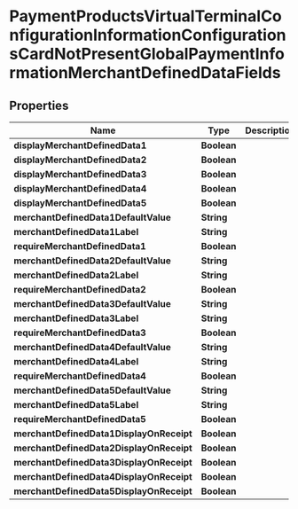 
# PaymentProductsVirtualTerminalConfigurationInformationConfigurationsCardNotPresentGlobalPaymentInformationMerchantDefinedDataFields

## Properties
Name | Type | Description | Notes
------------ | ------------- | ------------- | -------------
**displayMerchantDefinedData1** | **Boolean** |  |  [optional]
**displayMerchantDefinedData2** | **Boolean** |  |  [optional]
**displayMerchantDefinedData3** | **Boolean** |  |  [optional]
**displayMerchantDefinedData4** | **Boolean** |  |  [optional]
**displayMerchantDefinedData5** | **Boolean** |  |  [optional]
**merchantDefinedData1DefaultValue** | **String** |  |  [optional]
**merchantDefinedData1Label** | **String** |  |  [optional]
**requireMerchantDefinedData1** | **Boolean** |  |  [optional]
**merchantDefinedData2DefaultValue** | **String** |  |  [optional]
**merchantDefinedData2Label** | **String** |  |  [optional]
**requireMerchantDefinedData2** | **Boolean** |  |  [optional]
**merchantDefinedData3DefaultValue** | **String** |  |  [optional]
**merchantDefinedData3Label** | **String** |  |  [optional]
**requireMerchantDefinedData3** | **Boolean** |  |  [optional]
**merchantDefinedData4DefaultValue** | **String** |  |  [optional]
**merchantDefinedData4Label** | **String** |  |  [optional]
**requireMerchantDefinedData4** | **Boolean** |  |  [optional]
**merchantDefinedData5DefaultValue** | **String** |  |  [optional]
**merchantDefinedData5Label** | **String** |  |  [optional]
**requireMerchantDefinedData5** | **Boolean** |  |  [optional]
**merchantDefinedData1DisplayOnReceipt** | **Boolean** |  |  [optional]
**merchantDefinedData2DisplayOnReceipt** | **Boolean** |  |  [optional]
**merchantDefinedData3DisplayOnReceipt** | **Boolean** |  |  [optional]
**merchantDefinedData4DisplayOnReceipt** | **Boolean** |  |  [optional]
**merchantDefinedData5DisplayOnReceipt** | **Boolean** |  |  [optional]



